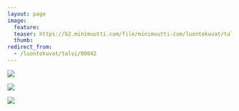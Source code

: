 ```yaml
---
layout: page
image:
  feature:
  teaser: https://b2.minimuutti.com/file/minimuutti-com/luontokuvat/talvi/2/DS42510-245px.jpg
  thumb:
redirect_from:
  - /luontokuvat/talvi/00042
---
```


![](https://b2.minimuutti.com/file/minimuutti-com/luontokuvat/talvi/2/DS42530-800px.jpg)

![](https://b2.minimuutti.com/file/minimuutti-com/luontokuvat/talvi/2/DS42505-800px.jpg)

![](https://b2.minimuutti.com/file/minimuutti-com/luontokuvat/talvi/2/DS42510-800px.jpg)
